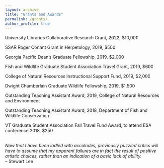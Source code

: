 ```yaml
---
layout: archive
title: "Grants and Awards"
permalink: /grants/
author_profile: true
---
```

University Libraries Collaborative Research Grant, 2022, $10,000
<br />

SSAR Roger Conant Grant in Herpetology, 2019, $500
<br />

Georgia Pacific Dean’s Graduate Fellowship, 2019, $2,000
<br />

Fish and Wildlife Graduate Student Association Travel Grant, 2019, $600
<br />

College of Natural Resources Instructional Support Fund, 2019, $2,000
<br />

Dwight Chamberlain Graduate Wildlife Fellowship, 2019, $1,500
<br />

Outstanding Teaching Assistant Award, 2019, College of Natural Resources and Environment
<br />

Outstanding Teaching Assistant Award, 2018, Department of Fish and Wildlife Conservation
<br />

VT Graduate Student Association Fall Travel Fund Award, to attend ESA conference 2018, $250
<br /> 
<br /> 

_Now that I have been ladled with accolades, previously puzzled critics will have to assume that my apparent failures are in fact the result of positive artistic choices, rather than an indication of a basic lack of ability._\
– Stewart Lee
